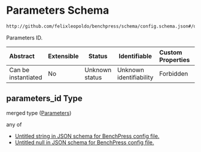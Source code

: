 # Parameters Schema

```txt
http://github.com/felixleopoldo/benchpress/schema/config.schema.json#/definitions/data_setup_dict/properties/parameters_id
```

Parameters ID.


| Abstract            | Extensible | Status         | Identifiable            | Custom Properties | Additional Properties | Access Restrictions | Defined In                                                                  |
| :------------------ | ---------- | -------------- | ----------------------- | :---------------- | --------------------- | ------------------- | --------------------------------------------------------------------------- |
| Can be instantiated | No         | Unknown status | Unknown identifiability | Forbidden         | Allowed               | none                | [config.schema.json\*](../../out/config.schema.json "open original schema") |

## parameters_id Type

merged type ([Parameters](config-definitions-data-setup-properties-parameters.md))

any of

-   [Untitled string in JSON schema for BenchPress config file.](config-definitions-data-setup-properties-parameters-anyof-0.md "check type definition")
-   [Untitled null in JSON schema for BenchPress config file.](config-definitions-data-setup-properties-parameters-anyof-1.md "check type definition")

